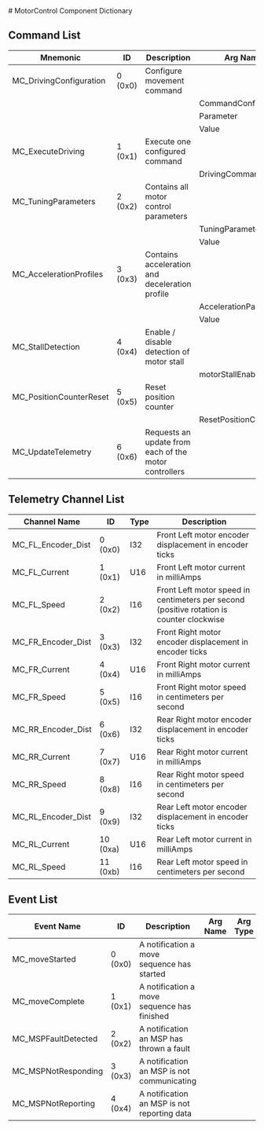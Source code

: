 <title>MotorControl Component Dictionary</title>
# MotorControl Component Dictionary


## Command List

|Mnemonic|ID|Description|Arg Name|Arg Type|Comment
|---|---|---|---|---|---|
|MC_DrivingConfiguration|0 (0x0)|Configure movement command| | |
| | | |CommandConfiguration|CommandList||
| | | |Parameter|ParameterList||
| | | |Value|U8||
|MC_ExecuteDriving|1 (0x1)|Execute one configured command| | |
| | | |DrivingCommand|DriveCommandList||
|MC_TuningParameters|2 (0x2)|Contains all motor control parameters| | |
| | | |TuningParameter|tuningParameterList||
| | | |Value|U16||
|MC_AccelerationProfiles|3 (0x3)|Contains acceleration and deceleration profile| | |
| | | |AccelerationParameter|accelerationParameterList||
| | | |Value|U16||
|MC_StallDetection|4 (0x4)|Enable / disable detection of motor stall| | |
| | | |motorStallEnable|motorStallEnableList||
|MC_PositionCounterReset|5 (0x5)|Reset position counter| | |
| | | |ResetPositionCounter|U8||
|MC_UpdateTelemetry|6 (0x6)|Requests an update from each of the motor controllers| | |

## Telemetry Channel List

|Channel Name|ID|Type|Description|
|---|---|---|---|
|MC_FL_Encoder_Dist|0 (0x0)|I32|Front Left motor encoder displacement in encoder ticks|
|MC_FL_Current|1 (0x1)|U16|Front Left motor current in milliAmps|
|MC_FL_Speed|2 (0x2)|I16|Front Left motor speed in centimeters per second (positive rotation is counter clockwise|
|MC_FR_Encoder_Dist|3 (0x3)|I32|Front Right motor encoder displacement in encoder ticks|
|MC_FR_Current|4 (0x4)|U16|Front Right motor current in milliAmps|
|MC_FR_Speed|5 (0x5)|I16|Front Right motor speed in centimeters per second|
|MC_RR_Encoder_Dist|6 (0x6)|I32|Rear Right motor encoder displacement in encoder ticks|
|MC_RR_Current|7 (0x7)|U16|Rear Right motor current in milliAmps|
|MC_RR_Speed|8 (0x8)|I16|Rear Right motor speed in centimeters per second|
|MC_RL_Encoder_Dist|9 (0x9)|I32|Rear Left motor encoder displacement in encoder ticks|
|MC_RL_Current|10 (0xa)|U16|Rear Left motor current in milliAmps|
|MC_RL_Speed|11 (0xb)|I16|Rear Left motor speed in centimeters per second|

## Event List

|Event Name|ID|Description|Arg Name|Arg Type|Arg Size|Description
|---|---|---|---|---|---|---|
|MC_moveStarted|0 (0x0)|A notification a move sequence has started| | | | |
|MC_moveComplete|1 (0x1)|A notification a move sequence has finished| | | | |
|MC_MSPFaultDetected|2 (0x2)|A notification an MSP has thrown a fault| | | | |
|MC_MSPNotResponding|3 (0x3)|A notification an MSP is not communicating| | | | |
|MC_MSPNotReporting|4 (0x4)|A notification an MSP is not reporting data| | | | |
